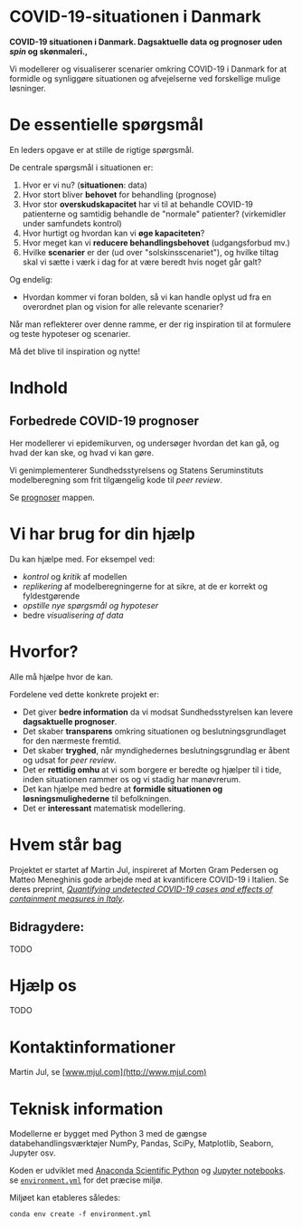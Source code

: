 # COVID-19-situationen i Danmark

**COVID-19 situationen i Danmark. Dagsaktuelle data og prognoser uden *spin* og skønmaleri.,**

Vi modellerer og visualiserer scenarier omkring COVID-19 i Danmark for at formidle 
og synliggøre situationen og afvejelserne ved forskellige mulige løsninger.

# De essentielle spørgsmål
En leders opgave er at stille de rigtige spørgsmål.

De centrale spørgsmål i situationen er:

1) Hvor er vi nu? (**situationen**: data)
2) Hvor stort bliver **behovet** for behandling (prognose)
3) Hvor stor **overskudskapacitet** har vi til at behandle COVID-19 patienterne og samtidig behandle de "normale" 
patienter? (virkemidler under samfundets kontrol)
4) Hvor hurtigt og hvordan kan vi **øge kapaciteten**? 
5) Hvor meget kan vi **reducere behandlingsbehovet** (udgangsforbud mv.)
6) Hvilke **scenarier** er der (ud over "solskinsscenariet"), og hvilke tiltag skal vi sætte i værk i dag for at være 
beredt hvis noget går galt?

Og endelig:

- Hvordan kommer vi foran bolden, så vi kan handle oplyst ud fra en overordnet plan og vision 
for alle relevante scenarier?

Når man reflekterer over denne ramme, er der rig inspiration til at formulere og teste hypoteser og scenarier.

Må det blive til inspiration og nytte!

# Indhold

## Forbedrede COVID-19 prognoser

Her modellerer vi epidemikurven, og undersøger hvordan det kan gå, og hvad der kan ske, og hvad vi kan gøre.

Vi genimplementerer Sundhedsstyrelsens og Statens Seruminstituts modelberegning som frit tilgængelig 
kode til *peer review*.

Se [prognoser](prognoser/README.md) mappen.

# Vi har brug for din hjælp
Du kan hjælpe med. For eksempel ved:
- *kontrol* og *kritik* af modellen
- *replikering* af modelberegningerne for at sikre, at de er korrekt og fyldestgørende   
- *opstille nye spørgsmål og hypoteser* 
- bedre *visualisering af data* 

# Hvorfor?

Alle må hjælpe hvor de kan. 

Fordelene ved dette konkrete projekt er:

- Det giver **bedre information** da vi modsat Sundhedsstyrelsen kan levere **dagsaktuelle prognoser**.  
- Det skaber **transparens** omkring situationen og beslutningsgrundlaget for den nærmeste fremtid.
- Det skaber **tryghed**, når myndighedernes beslutningsgrundlag er åbent og udsat for _peer review_.
- Det er **rettidig omhu** at vi som borgere er beredte og hjælper til i tide, inden situationen rammer os og vi stadig 
har manøvrerum.
- Det kan hjælpe med bedre at **formidle situationen og løsningsmulighederne** til befolkningen.
- Det er **interessant** matematisk modellering.

# Hvem står bag

Projektet er startet af Martin Jul, inspireret af Morten Gram Pedersen og Matteo Meneghinis gode arbejde 
med at kvantificere COVID-19 i Italien. 
Se deres preprint, 
[*Quantifying undetected COVID-19 cases and effects of containment measures in Italy*](https://www.researchgate.net/publication/339915690_Quantifying_undetected_COVID-19_cases_and_effects_of_containment_measures_in_Italy).

## Bidragydere:

TODO

# Hjælp os

TODO
 
# Kontaktinformationer

Martin Jul, se [www.mjul.com](http://www.mjul.com)

# Teknisk information

Modellerne er bygget med Python 3 med de gængse databehandlingsværktøjer 
NumPy, Pandas, SciPy, Matplotlib, Seaborn, Jupyter osv.

Koden er udviklet med [Anaconda Scientific Python](https://anaconda.org/) og [Jupyter notebooks](https://jupyter.org/). 
se [`environment.yml`](environment.yml) for det præcise miljø.

Miljøet kan etableres således:

    conda env create -f environment.yml

 

